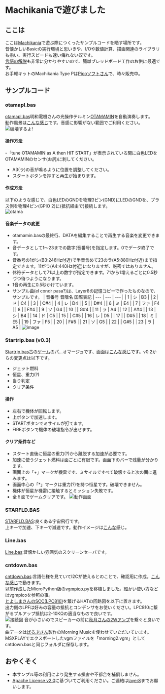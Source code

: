 # Machikaniaで遊びました
## ここは
ここは[Machikania](http://www.ze.em-net.ne.jp/~kenken/machikania/typep.html)で遊ぶ際につくったサンプルコードを晒す場所です。<br>
昔懐かしいBasicの実行環境と思いきや、I/Oや数値計算、描画関連のライブラリも揃い、実行スピードも速い侮れない奴です。<br>
[言語の解説](http://www.ze.em-net.ne.jp/~kenken/machikania/machikania-guide.pdf)も非常に分かりやすいので、簡単ブレッドボード工作のお供に最適です。<br>
お手軽キットのMachikania Type Pは[Picoソフトさん](https://store.shopping.yahoo.co.jp/orangepicoshop/pico-k-056.html?sc_i=shp_pc_search_itemlist_shsrg_img)で、時々販売中。<br>
## サンプルコード
### otamapl.bas
 [otamapl.bas](https://github.com/Layer812/machikania/blob/main/otamapl.BAS)明和電機さんの光操作テルミン[OTAMAMIN](https://www.maywadenki.com/news/otamamin/)を自動演奏します。<BR>
 動作風景は[こんな感じ](https://twitter.com/layer812/status/1589570674552889346)です。音感に影響がない範囲でご利用ください。<BR>
 ![破壊するよ!](https://user-images.githubusercontent.com/111331376/200283830-56070417-8053-4be6-9236-6649d5ca8eee.jpg)<br>
 #### 操作方法
  -「tune OTAMAMIN as A then HIT START」が表示されている間に白色LEDをOTAMAMINのセンサ(お尻)に刺してください。
  - A3(ラ)の音が鳴るように位置を調整してください。  
  - スタートボタンを押すと再生が始まります。
 #### 作成方法
 以下のような感じで、白色LEDのGNDを物理3ピン(GND)にLEDのGNDを、プラス側を物理4ピン(GPIO 2)に(抵抗経由で)接続します。<br>
 ![otama](https://user-images.githubusercontent.com/111331376/200287642-ffef10cc-ed40-490c-ac5f-295ea6c707a9.png)
 #### 音楽データの変更
  - otamamin.basの最終行、DATAを編集することで再生する音楽を変更できます。
  - 音データとして1～23までの数字(音番号)を指定します。0でデータ終了です。
  - 音番号の1がシ(B3:246Hz付近)で半音含めて23のラ(A5:880Hz付近)まで指定できます。11がラ(A4:440Hz付近)になりますが、厳密ではありません。
  - 休符データとして71以上の数字が指定できます。71から1増えるごとに0.5秒づつ待つようになります。
  - 1音の再生に0.5秒かけています。
  - サンプル曲(el condr pasa?)は、Layer8の記憶コピーで作ったものなので、サンプルです。
  | 音番号	音階名	国際表記
  | --- | --- | --- |
|  1 | シ | B3  |
| 2 | ド | C4 |
| 3 |  | C#4 |
| 4 | レ | D4 |
| 5 |  | D#4 |
| 6 | ミ | E4 |
| 7 | ファ | F4 |
| 8 |  | F#4 |
| 9 | ソ | G4 |
| 10 |  | G#4 |
| 11 | ラ | A4 |
| 12 |  | A#4 |
| 13 | シ | B4 |
| 14 | ド | C5 |
| 15 |  | C#5 |
| 16 | レ | D5 |
| 17 |  | D#5 |
| 18 | ミ | E5 |
| 19 | ファ | F5 |
| 20 |  | F#5 |
| 21 | ソ | G5 |
| 22 |  | G#5 |
| 23 | ラ | A5 |
![image](https://user-images.githubusercontent.com/111331376/200308508-9d537191-dbe7-4231-bec4-92d6448cb290.png)

### Startrip.bas (v0.3) 
 [Startrip.bas](https://github.com/Layer812/machikania/blob/main/STARTRIP.BAS)古の[ゲーム](https://www.youtube.com/watch?v=1EWQYAfuMYw)のパ...オマージュです、画面は[こんな感じ](https://twitter.com/layer812/status/1588184667718492160)です。v0.2からの変更点は以下です。<br>
 - ジェット燃料 
 - 恒星、重力(?)
 - 当り判定
 - クリア条件
#### 操作
 - 左右で機体が回転します。
 - 上ボタンで加速します。
 - STARTボタンでミサイルが打てます。
 - FIREボタンで機体の破壊指令が出せます。
#### クリア条件など
 - スタート直後に恒星の重力(?)から離脱する加速が必要です。
 - 加速に使うジェット燃料は面ごとに有限です。画面下のバーで残量が分かります。
 - 画面上の「+」マークが機雷です、ミサイルですべて破壊すると次の面に進みます。
 - 画面中心の「*」マークは重力(?)を持つ恒星です。破壊できません。
 - 機体が恒星か機雷に接触するとミッション失敗です。
 - 全６面でゲームクリアです。
![動作画面](https://user-images.githubusercontent.com/111331376/199758119-adeb1b31-156e-4536-b11f-70f8fca8e415.png)
### STARFLD.BAS
 [STARFLD.BAS](https://github.com/Layer812/machikania/blob/main/STARFLD.BAS):良くある宇宙飛行です。<br>
 上キーで加速、下キーで減速です。動作イメージは[こんな](https://twitter.com/layer812/status/1588938695348215810)感じ。<br>
### Line.bas
 [Line.bas](https://github.com/Layer812/machikania/blob/main/line.BAS):昔懐かしい雰囲気のスクリーンセーバです。<br>
### cntdown.bas
 [cntdown.bas](https://github.com/Layer812/machikania/blob/main/cntdown.bas):言語仕様を見ていてI2Cが使えるとのことで、確認用に作成。[こんな感じ](https://twitter.com/layer812/status/1581504899493175302)で動きます。<br>
 以前作成したMicroPython版の[vgmpico.py](https://github.com/Layer812/vgmpico)を移植しました。細かい使い方などはvgmpicoを参照の事。<br>
 [とよしまさんのSCC(LPC810)](https://qiita.com/toyoshim/items/8590bbc2d456cbafacdd)を繋げるHATの回路図を以下に置きます。<br>
 出力側のLPFは好みの容量の抵抗とコンデンサをお使いください。LPC810に繋がるプルアップ抵抗は2-10KΩの適当なもので良いです。<br>
 ![接続図](https://user-images.githubusercontent.com/111331376/196030208-bcee35cb-5ea3-4495-b43b-58ff1449a0a7.png)
 音が小さいのでスピーカーの前に[秋月さんの2Wアンプ](https://akizukidenshi.com/catalog/g/gK-08217/)を繋ぐと良いです。<br>
 曲データは[ぱるぷさん](https://twitter.com/layer812/status/1579369608221687809)製作のMorning Musicを使わせていただいています。<br>
 MSXPLAYでエクスポートしたvgmファイルを「morning2.vgm」としてcntdown.basと同じフォルダに保存します。<br>
## おやくそく
 - 本サンプル等の利用により発生する損害や不都合を補償しません。
 - [Apache License v2.0](http://www.apache.org/licenses/LICENSE-2.0)に基づいてご利用ください。ご連絡は[layer8](https://twitter.com/layer812)までお願いします。

